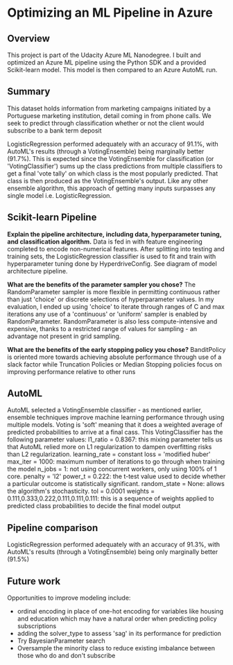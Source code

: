 # Optimizing an ML Pipeline in Azure

## Overview
This project is part of the Udacity Azure ML Nanodegree. I built and optimized an Azure ML pipeline using the Python SDK and a provided Scikit-learn model.
This model is then compared to an Azure AutoML run.

## Summary
This dataset holds information from marketing campaigns initiated by a Portuguese marketing institution, detail coming in from phone calls. We seek to predict through classification whether or not the client would subscribe to a bank term deposit

LogisticRegression performed adequately with an accuracy of 91.1%, with AutoML's results (through a VotingEnsemble) being marginally better (91.7%). This is expected since the VotingEnsemble for classification (or 'VotingClassifier') sums up the class predictions from multiple classifiers to get a final 'vote tally' on which class is the most popularly predicted. That class is then produced as the VotingEnsemble's output. Like any other ensemble algorithm, this approach of getting many inputs surpasses any single model i.e. LogisticRegression.

## Scikit-learn Pipeline
**Explain the pipeline architecture, including data, hyperparameter tuning, and classification algorithm.**
Data is fed in with feature engineering completed to encode non-numerical features. After splitting into testing and training sets, the LogisticRegression classifier is used to fit and train with hyperparameter tuning done by HyperdriveConfig.
See diagram of model architecture pipeline.

**What are the benefits of the parameter sampler you chose?**
The RandomParameter sampler is more flexible in permitting continuous rather than just 'choice' or discrete selections of hyperparameter values. In my evaluation, I ended up using 'choice' to iterate through ranges of C and max iterations any use of a 'continuous' or 'uniform' sampler is enabled by RandomParameter. RandomParameter is also less compute-intensive and expensive, thanks to a restricted range of values for sampling - an advantage not present in grid sampling.

**What are the benefits of the early stopping policy you chose?**
BanditPolicy is oriented more towards achieving absolute performance through use of a slack factor while Truncation Policies or Median Stopping policies focus on improving performance relative to other runs 

## AutoML
AutoML selected a VotingEnsemble classifier - as mentioned earlier, ensemble techniques improve machine learning performance through using multiple models. Voting is 'soft' meaning that it does a weighted average of predicted probabilities to arrive at a final cass. This VotingClassifier has the following parameter values:
	l1_ratio = 0.8367: this mixing parameter tells us that AutoML relied more on L1 regularization to dampen overfitting risks than L2 regularization.
	learning_rate = constant
	loss = 'modified huber'
	max_iter = 1000: maximum number of iterations to go through when training the model
	n_jobs = 1: not using concurrent workers, only using 100% of 1 core.
	penalty = 'l2'
	power_t = 0.222: the t-test value used to decide whether a particular outcome is statistically significant.
	random_state = None: allows the algorithm's stochasticity.
	tol = 0.0001
	weights = 0.111,0.333,0.222,0.111,0.111,0.111: this is a sequence of weights applied to predicted class probabilities to decide the final model output

## Pipeline comparison
LogisticRegression performed adequately with an accuracy of 91.3%, with AutoML's results (through a VotingEnsemble) being only marginally better (91.5%)

## Future work
Opportunities to improve modeling include: 
- ordinal encoding in place of one-hot encoding for variables like housing and education which may have a natural order when predicting policy subscriptions
- adding the solver_type to assess 'sag' in its performance for prediction
- Try BayesianParameter search
- Oversample the minority class to reduce existing imbalance between those who do and don't subscribe
